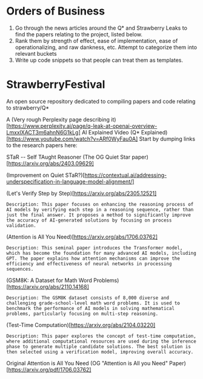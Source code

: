 # Orders of Business

1. Go through the news articles around the Q* and Strawberry Leaks to find the papers relating to the project, listed below.
2. Rank them by strength of effect, ease of implementation, ease of operationalizing, and raw dankness, etc.
Attempt to categorize them into relevant buckets
3. Write up code snippets so that people can treat them as templates.

# StrawberryFestival
An open source repository dedicated to compiling papers and code relating to strawberry/Q*

A (Very rough Perplexity page describing it)[https://www.perplexity.ai/page/q-leak-at-openai-overview-LmxxlXACT3m6ahnN6G1kLg]
AI Explained Video (Q* Explained)[https://www.youtube.com/watch?v=ARf0WyFau0A]
Start by dumping links to the research papers here:

STaR -- Self TAught Reasoner
(The OG Quiet Star paper)[https://arxiv.org/abs/2403.09629]

(Improvement on Quiet STaR?)[https://contextual.ai/addressing-underspecification-in-language-model-alignment/]

(Let's Verify Step by Step)[https://arxiv.org/abs/2305.12521]

    Description: This paper focuses on enhancing the reasoning process of AI models by verifying each step in a reasoning sequence, rather than just the final answer. It proposes a method to significantly improve the accuracy of AI-generated solutions by focusing on process validation.

(Attention is All You Need)[https://arxiv.org/abs/1706.03762]

    Description: This seminal paper introduces the Transformer model, which has become the foundation for many advanced AI models, including GPT. The paper explains how attention mechanisms can improve the efficiency and effectiveness of neural networks in processing sequences.

(GSM8K: A Dataset for Math Word Problems)[https://arxiv.org/abs/2110.14168]

    Description: The GSM8K dataset consists of 8,000 diverse and challenging grade-school-level math word problems. It is used to benchmark the performance of AI models in solving mathematical problems, particularly focusing on multi-step reasoning.

(Test-Time Computation)[https://arxiv.org/abs/2104.03220]

    Description: This paper explores the concept of test-time computation, where additional computational resources are used during the inference phase to generate multiple candidate solutions. The best solution is then selected using a verification model, improving overall accuracy.


Original Attention is All You Need
(OG "Attention is All you Need" Paper)[https://arxiv.org/pdf/1706.03762]
